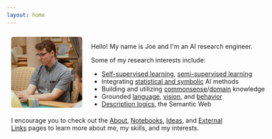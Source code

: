 ```yaml
---
layout: home
---
```


<div style="margin-bottom: 40px;">
  <div style="display: flex;">
    <div style="width: 160px; height: 160px; margin: 10px; flex-shrink: 0;">
      <img src="/assets/img/headshot.jpeg" style="border-radius: 5px;" />
    </div>
    <div style="margin: auto 0 auto 10px;">
      <p>Hello! My name is Joe and I'm an AI research engineer.</p>
      <div>
        <p>Some of my research interests include:</p>
        <ul style="margin-bottom: 0px; white-space: nowrap;">
          <li><a href="https://openai.com/blog/competitive-self-play">Self-supervised learning</a>, <a href="https://www.nature.com/articles/nature16961">semi-supervised learning</a></li>
          <li>Integrating <a href="https://arxiv.org/abs/2003.04707">statistical and symbolic</a> AI methods</li>
          <li>Building and utilizing <a href="https://arxiv.org/abs/2012.02757">commonsense</a>/<a href="https://arxiv.org/abs/2002.09127">domain</a> knowledge</li>
          <li>Grounded <a href="https://arxiv.org/abs/1811.06966">language</a>, <a href="https://arxiv.org/abs/2009.07783">vision</a>, and <a href="https://arxiv.org/abs/2002.05201">behavior</a></li>
          <li><a href="https://en.wikipedia.org/wiki/Description_logic">Description logics</a>, the Semantic Web</li>
        </ul>
      </div>
    </div>
  </div>
  <div style="margin: 10px;">
    I encourage you to check out the <a href="/about">About</a>, <a href="/notebooks">Notebooks</a>, <a href="/ideas">Ideas</a>, and <a href="/external-links">External Links</a> pages to learn more about me, my skills, and my interests.
  </div>
</div>
